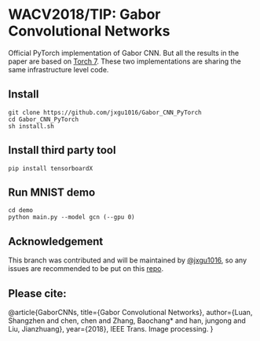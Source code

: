 # WACV2018/TIP: Gabor Convolutional Networks

Official PyTorch implementation of Gabor CNN. 
But all the results in the paper are based on [Torch 7](https://github.com/bczhangbczhang/Gabor-Convolutional-Networks).
These two implementations are sharing the same infrastructure level code.

## Install

```
git clone https://github.com/jxgu1016/Gabor_CNN_PyTorch
cd Gabor_CNN_PyTorch
sh install.sh
```

## Install third party tool
```
pip install tensorboardX
```

## Run MNIST demo

```
cd demo
python main.py --model gcn (--gpu 0)
```

## Acknowledgement
This branch was contributed and will be maintained by [@jxgu1016](https://github.com/jxgu1016), so any issues are recommended to be put on this [repo](https://github.com/jxgu1016/Gabor_CNN_PyTorch).


## Please cite:
@article{GaborCNNs, title={Gabor Convolutional Networks}, author={Luan, Shangzhen and chen, chen and Zhang, Baochang* and han, jungong and Liu, Jianzhuang}, year={2018}, IEEE Trans. Image processing. }
